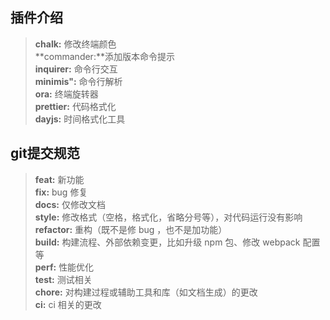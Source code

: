 ## 插件介绍

> **chalk:** 修改终端颜色  
> **commander:**添加版本命令提示  
> **inquirer:**  命令行交互  
> **minimis":** 命令行解析  
> **ora:** 终端旋转器  
> **prettier:** 代码格式化  
> **dayjs:** 时间格式化工具 

## git提交规范

> **feat:** 新功能  
> **fix:** bug 修复  
> **docs:** 仅修改文档  
> **style:** 修改格式（空格，格式化，省略分号等），对代码运行没有影响  
> **refactor:** 重构（既不是修 bug ，也不是加功能）  
> **build:** 构建流程、外部依赖变更，比如升级 npm 包、修改 webpack 配置等  
> **perf:** 性能优化  
> **test:** 测试相关  
> **chore:** 对构建过程或辅助工具和库（如文档生成）的更改  
> **ci:** ci 相关的更改  
